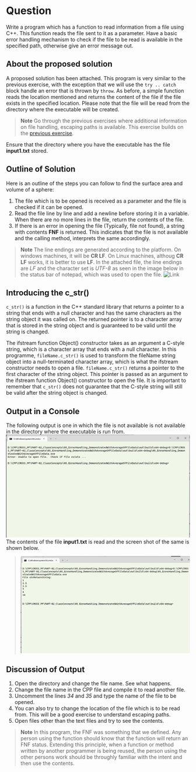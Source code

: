 # Question #
Write a program which has a function to read information from a file using C++.  This function reads the file sent to it as a parameter.  Have a basic error handling mechanism to check if the file to be read is available in the specified path, otherwise give an error message out.
## About the proposed solution ##
A proposed solution has been attached.  This program is very similar to the previous exercise, with the exception that we will use the `try .. catch` block handle an error that is thrown by `throw`. As before, a simple function reads the location mentioned and returns the content of the file if the file exists in the specified location.  Please note that the file will be read from the directory where the executable will be created.

> **Note**
> Go through the previous exercises where additional information on file handling, escaping paths is available.  This exercise builds on the [previous exercise](../01_ErrorHandlingWithIf_FileReading/).

Ensure that the directory where you have the executable has the file __input1.txt__ stored.
## Outline of Solution ##
Here is an outline of the steps you can follow to find the surface area and volume of a sphere:
1. The file which is to be opened is received as a parameter and the file is checked if it can be opened.
2. Read the file line by line and add a newline before storing it in a variable.  When there are no more lines in the file, return the contents of the file.
3. If there is an error in opening the file (Typically, file not found), a string with contents __FNF__ is returned.  This indicates that the file is  not available and the calling method, interprets the same accordingly.
> **Note**
> The line endings are generated according to the platform.  On windows machines, it will be __CR LF__.  On Linux machines, althoug __CR LF__ works, it is better to use __LF__.  In the attached file, the line endings are _LF_ and the character set is _UTF-8_ as seen in the image below in the status bar of notepad, which was used to open the file.
>![Link](Assets/Images/Output_2.png)

## Introducing the c_str() ##
`c_str()` is a function in the C++ standard library that returns a pointer to a string that ends with a null character and has the same characters as the string object it was called on.  The returned pointer is to a character array that is stored in the string object and is guaranteed to be valid until the string is changed.

The ifstream function Object() constructor takes as an argument a C-style string, which is a character array that ends with a null character.  In this programme, `fileName.c_str()` is used to transform the fileName string object into a null-terminated character array, which is what the ifstream constructor needs to open a file.  `fileName.c_str()` returns a pointer to the first character of the string object. This pointer is passed as an argument to the ifstream function Object() constructor to open the file.  It is important to remember that `c_str()` does not guarantee that the C-style string will still be valid after the string object is changed. 

## Output in a Console ##
The following output is one in which the file is not available is not available in the directory where the executable is run from.
![Link](Assets/Images/Output.png)
The contents of the file __input1.txt__ is read and the screen shot of the same is shown below.

>![Link](Assets/Images/Output_1.png)

## Discussion of Output ##
1. Open the directory and change the file name.  See what happens.  
2. Change the file name in the CPP file and compile it to read another file.
3. Uncomment the lines _34_ and _35_ and type the name of the file to be opened.
4. You can also try to change the location of the file which is to be read from.  This will be a good exercise to understand escaping paths. 
5. Open files other than the text files and try to see the contents.
> **Note**
> In this program, the FNF was something that we defined.  Any person using the function should know that the function will return an FNF status.  Extending this principle, when a function or method written by another programmer is being reused, the person using the other persons work should be throughly familiar with the intent and then use the contents.
